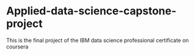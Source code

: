 # Applied-data-science-capstone-project
This is the final project of the IBM data science professional certificate on coursera
